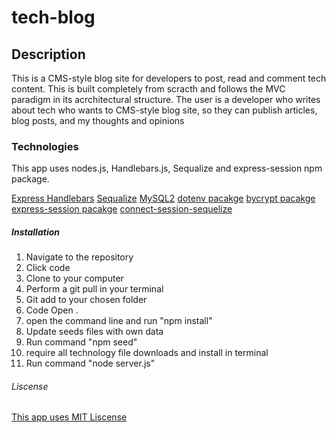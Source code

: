# tech-blog

## Description
This is a CMS-style blog site for developers to post, read and comment tech content. This is built completely from scracth and follows the MVC paradigm in its acrchitectural structure. The user is a developer who writes about tech who wants to CMS-style blog site, so they can publish articles, blog posts, and my thoughts and opinions

### Technologies 
This app uses nodes.js, Handlebars.js, Sequalize and express-session npm package.

[Express Handlebars](https://www.npmjs.com/package/express-handlebars)
[Sequalize](https://www.npmjs.com/package/sequelize)
[MySQL2](https://www.npmjs.com/package/inquirer-maxlength-input-prompt)
[dotenv pacakge](https://www.npmjs.com/package/dotenv)
[bycrypt pacakge](https://www.npmjs.com/package/bcrypt)
[express-session pacakge](https://www.npmjs.com/package/express-session)
[connect-session-sequelize](https://www.npmjs.com/package/connect-session-sequelize)

##### Installation 
1. Navigate to the repository
2. Click code
3. Clone to your computer
4. Perform a git pull in your terminal
5. Git add to your chosen folder
6. Code Open .
7. open the command line and run "npm install"
8. Update seeds files with own data 
9. Run command "npm seed"
10. require all technology file downloads and install in terminal 
11. Run command "node server.js"

###### Liscense 
[This app uses MIT Liscense](https://opensource.org/license/mit/)